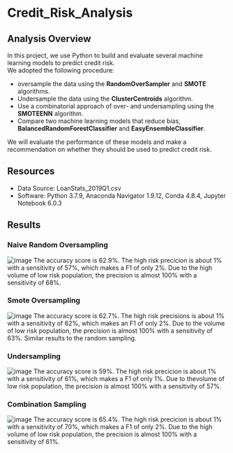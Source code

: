 # Credit_Risk_Analysis

## Analysis Overview
In this project, we use Python to build and evaluate several machine learning models to predict credit risk.\
We adopted the following procedure:
- oversample the data using the **RandomOverSampler** and **SMOTE** algorithms.
- Undersample the data using the **ClusterCentroids** algorithm.
- Use a combinatorial approach of over- and undersampling using the **SMOTEENN** algorithm.
- Compare two machine learning models that reduce bias, **BalancedRandomForestClassifier** and **EasyEnsembleClassifier**.

We will evaluate the performance of these models and make a recommendation on whether they should be used to predict credit risk.

## Resources
- Data Source: LoanStats_2019Q1.csv
- Software: Python 3.7.9, Anaconda Navigator 1.9.12, Conda 4.8.4, Jupyter Notebook 6.0.3

## Results
### Naive Random Oversampling
![image](https://user-images.githubusercontent.com/92435456/156948824-4ffb3f94-b782-45ba-b5ad-9948a457a729.png)
The accuracy score is 62.9%.
The high risk precicion is about 1% with a sensitivity of 57%, which makes a F1 of only 2%. 
Due to the high volume of low risk population, the precision is almost 100% with a sensitivity of 68%.

### Smote Oversampling
![image](https://user-images.githubusercontent.com/92435456/156948832-96495db5-45bf-4d33-bacc-beaba2a6deb0.png)
The accuracy score is 62.7%.
The high risk precisions is about 1% with a sensitivity of 62%, which makes an F1 of only 2%. 
Due to the volume of low risk population, the precision is almost 100% with a sensitivity of 63%.
Similar results to the random sampling. 
### Undersampling
![image](https://user-images.githubusercontent.com/92435456/156948790-49b3dbfb-dd68-42d9-916a-3089e98b56d2.png)
The accuracy score is 59%.
The high risk precicion is about 1% with a sensitivity of 61%, which makes a F1 of only 1%. 
Due to thevolume of low risk population, the precision is almost 100% with a sensitivity of 57%.
### Combination Sampling
![image](https://user-images.githubusercontent.com/92435456/156948812-9dac4e61-96dc-4123-be84-eb832d65369c.png)
The accuracy score is 65.4%.
The high risk precicion is about 1% with a sensitivity of 70%, which makes a F1 of only 2%. 
Due to the high volume of low risk population, the precision is almost 100% with a sensitivity of 61%.

